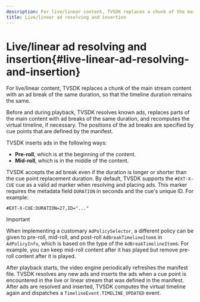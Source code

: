 ```yaml
---
description: For live/linear content, TVSDK replaces a chunk of the main stream content with an ad break of the same duration, so that the timeline duration remains the same.
title: Live/linear ad resolving and insertion
---
```


# Live/linear ad resolving and insertion{#live-linear-ad-resolving-and-insertion}

For live/linear content, TVSDK replaces a chunk of the main stream content with an ad break of the same duration, so that the timeline duration remains the same.

Before and during playback, TVSDK resolves known ads, replaces parts of the main content with ad breaks of the same duration, and recomputes the virtual timeline, if necessary. The positions of the ad breaks are specified by cue points that are defined by the manifest.

TVSDK inserts ads in the following ways:

* **Pre-roll**, which is at the beginning of the content. 
* **Mid-roll**, which is in the middle of the content.

TVSDK accepts the ad break even if the duration is longer or shorter than the cue point replacement duration. By default, TVSDK supports the `#EXT-X-CUE` cue as a valid ad marker when resolving and placing ads. This marker requires the metadata field `DURATION` in seconds and the cue's unique ID. For example: 

```
#EXT-X-CUE:DURATION=27,ID="..."
```

>[!IMPORTANT]
>
>When implementing a customary `AdPolicySelector`, a different policy can be given to pre-roll, mid-roll, and post-roll `AdBreakTimelineItem`s in `AdPolicyInfo`, which is based on the type of the `AdBreakTimelineItem`s. For example, you can keep mid-roll content after it has played but remove pre-roll content after it is played.

After playback starts, the video engine periodically refreshes the manifest file. TVSDK resolves any new ads and inserts the ads when a cue point is encountered in the live or linear stream that was defined in the manifest. After ads are resolved and inserted, TVSDK computes the virtual timeline again and dispatches a `TimelineEvent.TIMELINE_UPDATED` event. 
